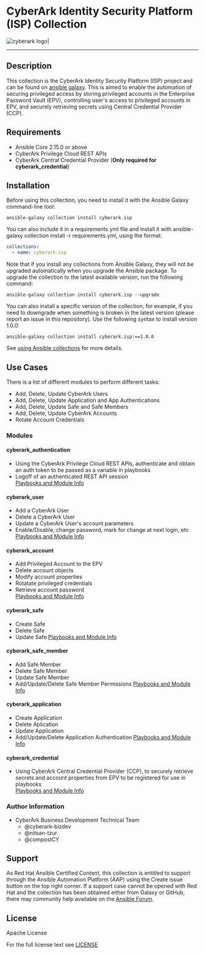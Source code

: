 # CyberArk Identity Security Platform (ISP) Collection

<!-- please note this has to be a absolute URL since otherwise it will not show up on galaxy.ansible.com -->
![cyberark logo|](https://github.com/cyberark/ansible-isp-collection/blob/master/docs/images/full-cyberark-logo.jpg?raw=true)

*************

## Description
This collection is the CyberArk Identity Security Platform (ISP) project and can be found on [ansible galaxy](https://galaxy.ansible.com/cyberark/isp). This is aimed to enable the automation of securing privileged access by storing privileged accounts in the Enterprise Password Vault (EPV), controlling user's access to privileged accounts in EPV, and securely retrieving secrets using Central Credential Provider (CCP).

## Requirements

- Ansible Core 2.15.0 or above
- CyberArk Privilege Cloud REST APIs
- CyberArk Central Credential Provider (**Only required for cyberark_credential**)

## Installation

Before using this collection, you need to install it with the Ansible Galaxy command-line tool:

```
ansible-galaxy collection install cyberark.isp
```

You can also include it in a requirements.yml file and install it with ansible-galaxy collection install -r requirements.yml, using the format:


```yaml
collections:
  - name: cyberark.isp
```

Note that if you install any collections from Ansible Galaxy, they will not be upgraded automatically when you upgrade the Ansible package.
To upgrade the collection to the latest available version, run the following command:

```
ansible-galaxy collection install cyberark.isp --upgrade
```

You can also install a specific version of the collection, for example, if you need to downgrade when something is broken in the latest version (please report an issue in this repository). Use the following syntax to install version 1.0.0:

```
ansible-galaxy collection install cyberark.isp:==1.0.0
```

See [using Ansible collections](https://docs.ansible.com/ansible/devel/user_guide/collections_using.html) for more details.

## Use Cases

There is a list of different modules to perform different tasks:

- Add, Delete, Update CyberArk Users
- Add, Delete, Update Application and App Authentications
- Add, Delete, Update Safe and Safe Members
- Add, Delete, Update CyberArk Accounts
- Rotate Account Credentials

### Modules

#### cyberark_authentication

- Using the CyberArk Privilege Cloud REST APIs, authenticate and obtain an auth token to be passed as a variable in playbooks
- Logoff of an authenticated REST API session<br>
[Playbooks and Module Info](https://github.com/cyberark/ansible-isp-collection/blob/master/docs/cyberark_authentication.md)

#### cyberark_user

- Add a CyberArk User
- Delete a CyberArk User
- Update a CyberArk User's account parameters
- Enable/Disable, change password, mark for change at next login, etc
<br>[Playbooks and Module Info](https://github.com/cyberark/ansible-isp-collection/blob/master/docs/cyberark_user.md)<br/>

#### cyberark_account

- Add Privileged Account to the EPV
- Delete account objects
- Modify account properties
- Rotatate privileged credentials
- Retrieve account password<br>
[Playbooks and Module Info](https://github.com/cyberark/ansible-isp-collection/blob/master/docs/cyberark_account.md)

#### cyberark_safe

- Create Safe
- Delete Safe
- Update Safe
[Playbooks and Module Info](https://github.com/cyberark/ansible-isp-collection/blob/master/docs/cyberark_safe.md)

#### cyberark_safe_member

- Add Safe Member
- Delete Safe Member
- Update Safe Member
- Add/Update/Delete Safe Member Permissions
[Playbooks and Module Info](https://github.com/cyberark/ansible-isp-collection/blob/master/docs/cyberark_safe_member.md)

#### cyberark_application

- Create Application
- Delete Aplication
- Update Application
- Add/Update/Delete Application Authentication
[Playbooks and Module Info](https://github.com/cyberark/ansible-isp-collection/blob/master/docs/cyberark_application.md)

#### cyberark_credential

- Using CyberArk Central Credential Provider (CCP), to securely retrieve secrets and account properties from EPV to be registered for use in playbooks<br>
[Playbooks and Module Info](https://github.com/cyberark/ansible-isp-collection/blob/master/docs/cyberark_credential.md)


### Author Information
- CyberArk Business Development Technical Team 
    - @cyberark-bizdev
    - @nitsan-tzur
    - @compostCY

## Support

As Red Hat Ansible Certified Content, this collection is entitled to support through the Ansible Automation Platform (AAP) using the Create issue button on the top right corner. If a support case cannot be opened with Red Hat and the collection has been obtained either from Galaxy or GitHub, there may community help available on the [Ansible Forum](https://forum.ansible.com/).

## License

Apache License

For the full license text see [LICENSE](https://github.com/cyberark/ansible-isp-collection/blob/master/LICENSE)
